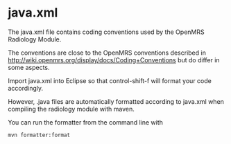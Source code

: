 # java.xml

The java.xml file contains coding conventions used by the OpenMRS Radiology Module.

The conventions are close to the OpenMRS conventions described in
http://wiki.openmrs.org/display/docs/Coding+Conventions but do differ in some
aspects.

Import java.xml into Eclipse so that control-shift-f will format your code
accordingly.

However, .java files are automatically formatted according to java.xml when
compiling the radiology module with maven.

You can run the formatter from the command line with
```bash
mvn formatter:format
```

